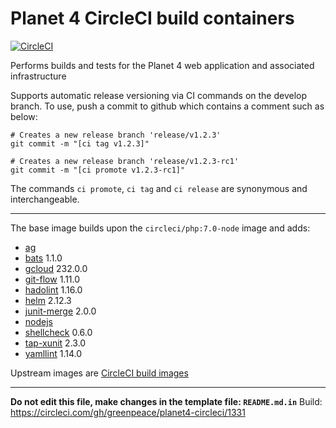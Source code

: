 
# Planet 4 CircleCI build containers

[![CircleCI](https://circleci.com/gh/greenpeace/planet4-circleci/tree/develop.svg?style=shield)](https://circleci.com/gh/greenpeace/planet4-circleci)

Performs builds and tests for the Planet 4 web application and associated infrastructure

Supports automatic release versioning via CI commands on the develop branch.
To use, push a commit to github which contains a comment such as below:

```
# Creates a new release branch 'release/v1.2.3'
git commit -m "[ci tag v1.2.3]"

# Creates a new release branch 'release/v1.2.3-rc1'
git commit -m "[ci promote v1.2.3-rc1]"
```

The commands `ci promote`, `ci tag` and `ci release` are synonymous and interchangeable.

---

The base image builds upon the `circleci/php:7.0-node` image and adds:
-   [ag](https://github.com/ggreer/the_silver_searcher)
-   [bats](https://www.npmjs.com/package/bats) 1.1.0
-   [gcloud](https://cloud.google.com/sdk/docs/#install_the_latest_cloud_tools_version_cloudsdk_current_version) 232.0.0
-   [git-flow](https://github.com/petervanderdoes/gitflow-avh) 1.11.0
-   [hadolint](https://github.com/hadolint/hadolint) 1.16.0
-   [helm](https://github.com/kubernetes/helm) 2.12.3
-   [junit-merge](https://www.npmjs.com/package/junit-merge) 2.0.0
-   [nodejs](https://nodejs.org/en/download/package-manager/#debian-and-ubuntu-based-linux-distributions)
-   [shellcheck](https://github.com/koalaman/shellcheck) 0.6.0
-   [tap-xunit](https://github.com/aghassemi/tap-xunit) 2.3.0
-   [yamllint](https://pypi.org/project/yamllint) 1.14.0

Upstream images are [CircleCI build images](https://github.com/circleci/circleci-images/)

---

__Do not edit this file, make changes in the template file: `README.md.in`__
Build: https://circleci.com/gh/greenpeace/planet4-circleci/1331
